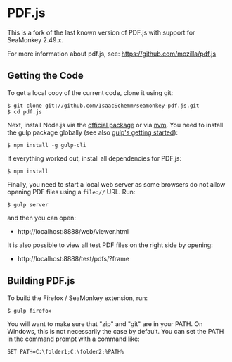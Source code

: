 # PDF.js

This is a fork of the last known version of PDF.js with support for SeaMonkey 2.49.x.

For more information about pdf.js, see: https://github.com/mozilla/pdf.js

## Getting the Code

To get a local copy of the current code, clone it using git:

    $ git clone git://github.com/IsaacSchemm/seamonkey-pdf.js.git
    $ cd pdf.js

Next, install Node.js via the [official package](http://nodejs.org) or via
[nvm](https://github.com/creationix/nvm). You need to install the gulp package
globally (see also [gulp's getting started](https://github.com/gulpjs/gulp/blob/master/docs/getting-started.md#getting-started)):

    $ npm install -g gulp-cli

If everything worked out, install all dependencies for PDF.js:

    $ npm install

Finally, you need to start a local web server as some browsers do not allow opening
PDF files using a `file://` URL. Run:

    $ gulp server

and then you can open:

+ http://localhost:8888/web/viewer.html

It is also possible to view all test PDF files on the right side by opening:

+ http://localhost:8888/test/pdfs/?frame

## Building PDF.js

To build the Firefox / SeaMonkey extension, run:

    $ gulp firefox

You will want to make sure that "zip" and "git" are in your PATH. On Windows,
this is not necessarily the case by default. You can set the PATH in the
command prompt with a command like:

    SET PATH=C:\folder1;C:\folder2;%PATH%
